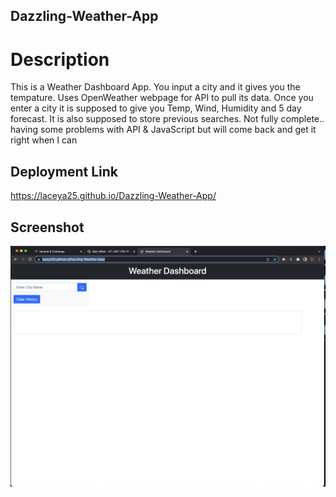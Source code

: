 ## Dazzling-Weather-App

# Description 
This is a Weather Dashboard App. You input a city and it gives you the tempature. Uses OpenWeather webpage for API to pull its data. Once you enter a city it is supposed to give you Temp, Wind, Humidity and 5 day forecast. It is also supposed to store previous searches. Not fully complete.. having some problems with API & JavaScript but will come back and get it right when I can 

## Deployment Link

https://laceya25.github.io/Dazzling-Weather-App/

## Screenshot

![screen](./Assets/Images/shot.png)